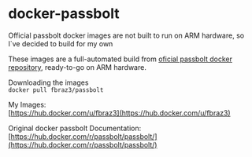 # docker-passbolt

Official passbolt docker images are not built to run on ARM hardware, so I\`ve decided to build for my own

These images are a full-automated build from [oficial passbolt docker repository](https://github.com/passbolt/passbolt_docker), ready-to-go on ARM hardware.

Downloading the images  
`docker pull fbraz3/passbolt`  
  
My Images:  
[https://hub.docker.com/u/fbraz3](https://hub.docker.com/u/fbraz3)

Original docker passbolt Documentation:  
[https://hub.docker.com/r/passbolt/passbolt/](https://hub.docker.com/r/passbolt/passbolt/)
